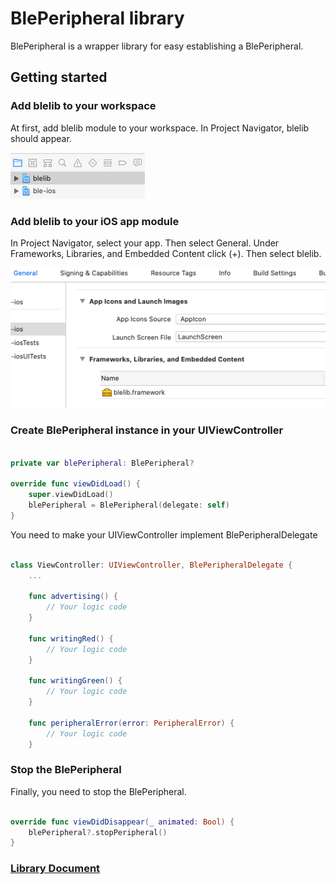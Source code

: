 # BlePeripheral library

BlePeripheral is a wrapper library for easy establishing a BlePeripheral. 

## Getting started

### Add blelib to your workspace

At first, add blelib module to your workspace. In Project Navigator, blelib should appear.

![image info](./docs-images/add_blelib.png)

### Add blelib to your iOS app module

In Project Navigator, select your app. Then select General. Under Frameworks, Libraries, and Embedded Content click (+). Then select blelib.

![image info](./docs-images/add_lib_to_ios_app.png)

### Create BlePeripheral instance in your UIViewController

```swift

private var blePeripheral: BlePeripheral?
    
override func viewDidLoad() {
    super.viewDidLoad()
    blePeripheral = BlePeripheral(delegate: self)
}

```

You need to make your UIViewController implement BlePeripheralDelegate

```swift

class ViewController: UIViewController, BlePeripheralDelegate {
    ...

    func advertising() {
        // Your logic code
    }
    
    func writingRed() {
        // Your logic code
    }
    
    func writingGreen() {
        // Your logic code
    }
    
    func peripheralError(error: PeripheralError) {
        // Your logic code
    }

```

### Stop the BlePeripheral

Finally, you need to stop the BlePeripheral.

```swift

override func viewDidDisappear(_ animated: Bool) {
    blePeripheral?.stopPeripheral()
}

```

### [Library Document](https://manhduy.github.io/ios-blelib-docs/)